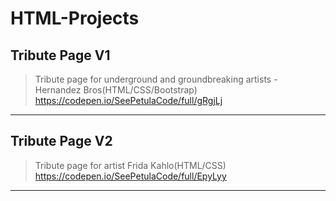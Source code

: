 # HTML-Projects


## Tribute Page V1

>Tribute page for underground and groundbreaking artists - Hernandez Bros(HTML/CSS/Bootstrap)</br>
https://codepen.io/SeePetulaCode/full/gRgjLj
<hr>

## Tribute Page V2

>Tribute page for artist Frida Kahlo(HTML/CSS)</br>
https://codepen.io/SeePetulaCode/full/EpyLyy
<hr>
